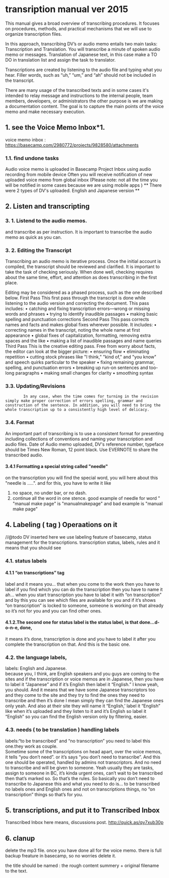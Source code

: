 # transription manual ver 2015

This manual gives a broad overview of transcribing procedures. It focuses on procedures, methods, and practical mechanisms that we will use to organize transcription files.

In this approach, transcribing DV’s or audio memo entails two main tasks: Transcription and Translation.  You will transcribe a minute of spoken audio memo or messages.  Translation of Japanese text, in this case make a TO DO in translation list and assign the task to translator.

Transcriptions are created by listening to the audio file and typing what you hear. Filler words, such as “uh,” “um,” and “ah” should not be included in the transcript. 

There are many usage of the transcribed texts and in some cases it's intended to relay message and instructions to the internal people, team members, developers, or administrators the other purpose is we are making a documentation content. The goal is to capture the main points of the voice memo and make necessary execution.


## 1. see the Voice Memo Inbox*1.
voice memo inbox : 
https://basecamp.com/2980772/projects/9828580/attachments

### 1.1. find  undone tasks
Audio voice memo is uploaded in Basecamp Project Inbox using audio recording from mobile device 
 Often you will receive  notification of new uploaded voice memo from global inbox (Please note: not all the time you will be notified in some cases because we are using mobile apps )
** There were 2 types of DV's uploaded. English and Japanese version **

## 2.  Listen and transcripting
### 3. 1. Listend to the audio memos.
and transcribe as per instruction. It is important to transcribe the audio memo as quick as you can.

### 3. 2.  Editing the Transcript

Transcribing an audio memo is iterative process. Once the initial account is compiled, the transcript should be reviewed and clarified.
It is important to take the task of checking seriously. When done well, checking requires about the same time, effort, and attention as does transcribing in the first place.
 
Editing may be considered as a phased process, such as the one described below.
First Pass
This first pass through the transcript is done while listening to the audio version and
correcting the document. This pass includes:
• catching and fixing transcription errors—wrong or missing words and phrases
• trying to identify inaudible passages
• making basic spelling and punctuation corrections
Second Pass
This pass corrects names and facts and makes global fixes wherever possible. It includes:
• correcting names in the transcript, noting the whole name at first appearance
• global fixes of capitalization, formatting, removing extra spaces and the like
• making a list of inaudible passages and name queries
Third Pass
This is the creative editing pass. Free from worry about facts, the editor can look at the
bigger picture:
• ensuring flow
• eliminating repetition
• cutting stock phrases like "I think," "kind of," and "you know" and speech quirks
particular to the speaker
• fixing remaining grammar, spelling, and punctuation errors
• breaking up run-on sentences and too-long paragraphs
• making small changes for clarity
• smoothing syntax
 
 
### 3.3. Updating/Revisions

            In any case, when the time comes for turning in the revision simply make proper correction of errors spelling, grammar and construction of the sentence. In addition, you will need to bring the whole transcription up to a consistently high level of delicacy.


### 3.4.  Format

An important part of transcribing is to use a consistent format for presenting including collections of conventions and naming your transcription and audio files.  Date of Audio memo uploaded, DV's reference number, typeface should be Times New Roman, 12 point black. Use EVERNOTE to share the transcribed audio.

#### 3.4.1 Formatting a special string called "needle"
on the transcription you will find the special word, you will here about this "needle is .....".
and for this, you have to write it like
1. no space, no under bar, or no dash.
2. continue all the word in one stence. 
good example of needle for word " "manual make page" is "manualmakepage"
and bad example is "manual make page"


## 4. Labeling ( tag ) Operaations on it
//@todo DV inserted here
we use labeling feature of basecamp, status management for the transcriptions. transcription status, labels, rules and it means that you should see
### 4.1. status labels
#### 4.1.1 “on transcriptions” tag  
label and it means you… that when you come to the work then you have to label if you find which you can do the transcription then you have to name it ah… when you start transcription you have to label it with “on transcription” and by this you can see which files are available for you and if it’s shows “on transcription” is locked to someone, someone is working on that already so it’s not for you and you can find other ones.   
#### 4.1.2.The second one for status label is the status label, is that done…d-o-n-e, done,  
it means it’s done, transcription is done and you have to label it after you complete the transcription on that. And this is the basic one.   
### 4.2. the language labels, 
labels: English and Japanese.  
because you, I think, are English speakers and you guys are coming to the sites and if the transcription or voice memos are in Japanese, then you have to label it “Japanese” and if it’s English then label it “English.” I know yeah, you should. And it means that we have some Japanese transcriptors too and they come to the site and they try to find the ones they need to transcribe and then it’s done I mean simply they can find the Japanese ones only yeah. And also at their site they will name it “English,’ label it “English” like when it’s uploaded and they listen to it and it’s English so label it “English” so you can find the English version only by filtering, easier.   
 ### 4.3. needs ( to be translation ) handling labels
labels:“to be transcribed” and “no transcription”
you need to label this one.they work as  couple.  
Sometime some of the transcriptions on head apart, over the voice memos, it tells “you don’t need”. or it’s says “you don’t need to transcribe”. 
And this one should be operated, handled by admins not transcriptors. And no need to transcribe and will be given to someone. 
Yeah usually they are tasks, assign to someone in BC, it’s kinda urgent ones, can’t wait to be transcribed then that’s marked so. So that’s the rules.
So basically you don’t need to transcribe to Japanese this and what you need to do is… to be transcribed no labels ones and English ones and not on transcriptions things, no “on transcription” things so that’s for you.

## 5. transcriptions, and put it to Transcribed Inbox
Transcribed Inbox here means, discussions post.
http://quick.as/qy7xub30p

## 6. clanup
delete the mp3 file. once you have done all for the voice memo. there is full backup freature in basecamp, so no worries delete it. 

the title should be named : the rough content summery + original filename to the text.


